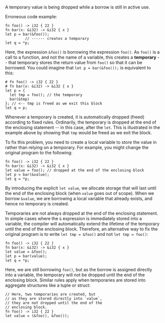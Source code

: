 A temporary value is being dropped while a borrow is still in active use.

Erroneous code example:

```compile_fail,E0716
fn foo() -> i32 { 22 }
fn bar(x: &i32) -> &i32 { x }
let p = bar(&foo());
         // ------ creates a temporary
let q = *p;
```

Here, the expression `&foo()` is borrowing the expression `foo()`. As `foo()` is
a call to a function, and not the name of a variable, this creates a
**temporary** -- that temporary stores the return value from `foo()` so that it
can be borrowed. You could imagine that `let p = bar(&foo());` is equivalent to
this:

```compile_fail,E0597
# fn foo() -> i32 { 22 }
# fn bar(x: &i32) -> &i32 { x }
let p = {
  let tmp = foo(); // the temporary
  bar(&tmp)
}; // <-- tmp is freed as we exit this block
let q = p;
```

Whenever a temporary is created, it is automatically dropped (freed) according
to fixed rules. Ordinarily, the temporary is dropped at the end of the enclosing
statement -- in this case, after the `let`. This is illustrated in the example
above by showing that `tmp` would be freed as we exit the block.

To fix this problem, you need to create a local variable to store the value in
rather than relying on a temporary. For example, you might change the original
program to the following:

```
fn foo() -> i32 { 22 }
fn bar(x: &i32) -> &i32 { x }
let value = foo(); // dropped at the end of the enclosing block
let p = bar(&value);
let q = *p;
```

By introducing the explicit `let value`, we allocate storage that will last
until the end of the enclosing block (when `value` goes out of scope). When we
borrow `&value`, we are borrowing a local variable that already exists, and
hence no temporary is created.

Temporaries are not always dropped at the end of the enclosing statement. In
simple cases where the `&` expression is immediately stored into a variable, the
compiler will automatically extend the lifetime of the temporary until the end
of the enclosing block. Therefore, an alternative way to fix the original
program is to write `let tmp = &foo()` and not `let tmp = foo()`:

```
fn foo() -> i32 { 22 }
fn bar(x: &i32) -> &i32 { x }
let value = &foo();
let p = bar(value);
let q = *p;
```

Here, we are still borrowing `foo()`, but as the borrow is assigned directly
into a variable, the temporary will not be dropped until the end of the
enclosing block. Similar rules apply when temporaries are stored into aggregate
structures like a tuple or struct:

```
// Here, two temporaries are created, but
// as they are stored directly into `value`,
// they are not dropped until the end of the
// enclosing block.
fn foo() -> i32 { 22 }
let value = (&foo(), &foo());
```
